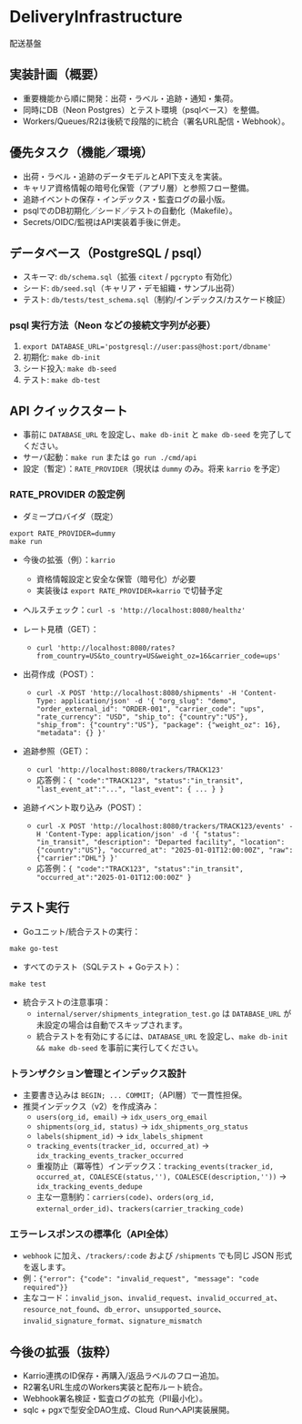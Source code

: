 # DeliveryInfrastructure
配送基盤

## 実装計画（概要）
- 重要機能から順に開発：出荷・ラベル・追跡・通知・集荷。
- 同時にDB（Neon Postgres）とテスト環境（psqlベース）を整備。
- Workers/Queues/R2は後続で段階的に統合（署名URL配信・Webhook）。

## 優先タスク（機能／環境）
- 出荷・ラベル・追跡のデータモデルとAPI下支えを実装。
- キャリア資格情報の暗号化保管（アプリ層）と参照フロー整備。
- 追跡イベントの保存・インデックス・監査ログの最小版。
- psqlでのDB初期化／シード／テストの自動化（Makefile）。
- Secrets/OIDC/監視はAPI実装着手後に併走。

## データベース（PostgreSQL / psql）
- スキーマ: `db/schema.sql`（拡張 `citext` / `pgcrypto` 有効化）
- シード: `db/seed.sql`（キャリア・デモ組織・サンプル出荷）
- テスト: `db/tests/test_schema.sql`（制約/インデックス/カスケード検証）

### psql 実行方法（Neon などの接続文字列が必要）
1. `export DATABASE_URL='postgresql://user:pass@host:port/dbname'`
2. 初期化: `make db-init`
3. シード投入: `make db-seed`
4. テスト: `make db-test`

## API クイックスタート
- 事前に `DATABASE_URL` を設定し、`make db-init` と `make db-seed` を完了してください。
- サーバ起動：`make run` または `go run ./cmd/api`
- 設定（暫定）：`RATE_PROVIDER`（現状は `dummy` のみ。将来 `karrio` を予定）

### RATE_PROVIDER の設定例

- ダミープロバイダ（既定）

```
export RATE_PROVIDER=dummy
make run
```

- 今後の拡張（例）：`karrio`
  - 資格情報設定と安全な保管（暗号化）が必要
  - 実装後は `export RATE_PROVIDER=karrio` で切替予定
- ヘルスチェック：`curl -s 'http://localhost:8080/healthz'`
- レート見積（GET）：
  - `curl 'http://localhost:8080/rates?from_country=US&to_country=US&weight_oz=16&carrier_code=ups'`
- 出荷作成（POST）：
  - `curl -X POST 'http://localhost:8080/shipments' -H 'Content-Type: application/json' -d '{
      "org_slug": "demo",
      "order_external_id": "ORDER-001",
      "carrier_code": "ups",
      "rate_currency": "USD",
      "ship_to": {"country":"US"},
      "ship_from": {"country":"US"},
      "package": {"weight_oz": 16},
      "metadata": {}
    }'`

- 追跡参照（GET）：
  - `curl 'http://localhost:8080/trackers/TRACK123'`
  - 応答例：`{ "code":"TRACK123", "status":"in_transit", "last_event_at":"...", "last_event": { ... } }`

- 追跡イベント取り込み（POST）：
  - `curl -X POST 'http://localhost:8080/trackers/TRACK123/events' -H 'Content-Type: application/json' -d '{
      "status": "in_transit",
      "description": "Departed facility",
      "location": {"country":"US"},
      "occurred_at": "2025-01-01T12:00:00Z",
      "raw": {"carrier":"DHL"}
    }'`
  - 応答例：`{ "code":"TRACK123", "status":"in_transit", "occurred_at":"2025-01-01T12:00:00Z" }`

## テスト実行

- Goユニット/統合テストの実行：

```
make go-test
```

- すべてのテスト（SQLテスト + Goテスト）：

```
make test
```

- 統合テストの注意事項：
  - `internal/server/shipments_integration_test.go` は `DATABASE_URL` が未設定の場合は自動でスキップされます。
  - 統合テストを有効にするには、`DATABASE_URL` を設定し、`make db-init && make db-seed` を事前に実行してください。


### トランザクション管理とインデックス設計
- 主要書き込みは `BEGIN; ... COMMIT;`（API層）で一貫性担保。
- 推奨インデックス（v2）を作成済み：
  - `users(org_id, email)` → `idx_users_org_email`
  - `shipments(org_id, status)` → `idx_shipments_org_status`
  - `labels(shipment_id)` → `idx_labels_shipment`
  - `tracking_events(tracker_id, occurred_at)` → `idx_tracking_events_tracker_occurred`
  - 重複防止（冪等性）インデックス：`tracking_events(tracker_id, occurred_at, COALESCE(status,''), COALESCE(description,''))` → `idx_tracking_events_dedupe`
  - 主な一意制約：`carriers(code)`、`orders(org_id, external_order_id)`、`trackers(carrier_tracking_code)`

### エラーレスポンスの標準化（API全体）
- `webhook` に加え、`/trackers/:code` および `/shipments` でも同じ JSON 形式を返します。
- 例：`{"error": {"code": "invalid_request", "message": "code required"}}`
- 主なコード：`invalid_json`、`invalid_request`、`invalid_occurred_at`、`resource_not_found`、`db_error`、`unsupported_source`、`invalid_signature_format`、`signature_mismatch`

## 今後の拡張（抜粋）
- Karrio連携のID保存・再購入/返品ラベルのフロー追加。
- R2署名URL生成のWorkers実装と配布ルート統合。
- Webhook署名検証・監査ログの拡充（PII最小化）。
- sqlc + pgxで型安全DAO生成、Cloud RunへAPI実装展開。
